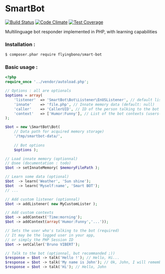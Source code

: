 # SmartBot
[![Build Status](http://62.210.124.92/badge/?type=build)](https://travis-ci.org/flyingbono/SmartBot)
[![Code Climate](http://62.210.124.92/badge/?type=gpa)](https://codeclimate.com/github/flyingbono/SmartBot)
[![Test Coverage](http://62.210.124.92/badge/?type=coverage)](https://codeclimate.com/github/flyingbono/SmartBot/coverage)

Multilinguage bot responder implemented in PHP, with learning capabilities

### Installation :
``` sh
$ composer.phar require flyingbono/smart-bot
```

### Basic usage :

```php
<?php
require_once '../vendor/autoload.php';

// Options : all are optionals
$options = array(
	'listener' 	=> 'SmartBot\Bot\Listener\EnUSListener', // default listener (default: EnUSListener)
	'innate'	=> 'file.php', // Innate memory data (default: null)
	'caller'	=> 'CallerUID', // ID of the person talking to the bot (default: null)
	'context'	=> ['Humor:Funny'], // List of the bot contexts (users-defined)
);

$bot = new \SmartBot\Bot( 
	// Data path for acquired memory storage)
	'/tmp/smartbot-data/', 
	
	// Bot options
	$options );

// Load innate memory (optionnal)
// @see (documentation : todo)
$bot -> setInnateMemory( $memoryFilePath );

// Learn some data (optional)
$bot  -> learn('Weather', 'Sun shine');
$bot  -> learn('Myself:name', 'Smart BOT');
// ...

// Add custom listener (optionnal)
$bot -> addListener( new MyCustomLister );

// Add custom contexts
$bot -> addContext('Time:morning');
$bot -> addContext(array('Humor:Funny','...'));

// Sets the user who's talking to the bot (required)
// It may be the logged user in your app, 
// or simply the PHP Session ID
$bot -> setCaller('Bruno VIBERT');

// Talk to the bot (optionnal, but recommanded ;))
$response = $bot -> talk('Hello !'); // Hello, Hi...
$response = $bot -> talk('My name is John'); // Ok, John, I will remember that !
$response = $bot -> talk('Hi'); // Hello, John
```
